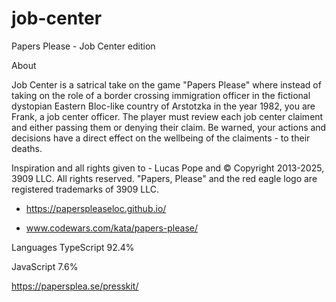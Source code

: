 # job-center
Papers Please - Job Center edition


About

Job Center is a satrical take on the game "Papers Please" where instead of taking on the role of a border crossing immigration officer in the fictional dystopian Eastern Bloc-like country of Arstotzka in the year 1982, you are Frank, a job center officer. The player must review each job center claiment and either passing them or denying their claim. Be warned, your actions and decisions have a direct effect on the wellbeing of the claiments - to their deaths. 


Inspiration and all rights given to - Lucas Pope and © Copyright 2013-2025, 3909 LLC. All rights reserved.
"Papers, Please" and the red eagle logo are registered trademarks of 3909 LLC.

- https://paperspleaseloc.github.io/

- www.codewars.com/kata/papers-please/

Languages
TypeScript
92.4%
 
JavaScript
7.6%


https://papersplea.se/presskit/


